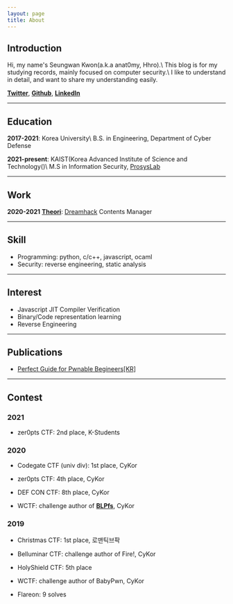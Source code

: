 ```yaml
---
layout: page
title: About
---
```


## Introduction

Hi, my name's Seungwan Kwon(a.k.a anat0my, Hhro).\\
This blog is for my studying records, mainly focused on computer security.\\
I like to understand in detail, and want to share my understanding easily.

[**Twitter**](https://twitter.com/Hhro),
[**Github**](https://github.com/Hhro),
[**LinkedIn**](https://www.linkedin.com/in/seungwan-kwon-434b66139/)

---

## Education

**2017-2021**: Korea University\\
B.S. in Engineering, Department of Cyber Defense

**2021-present**: KAIST(Korea Advanced Institute of Science and Technology()\\
M.S in Information Security, [ProsysLab](https://prosys.kaist.ac.kr/)

---

## Work

**2020-2021** [**Theori**](https://theori.io/): [Dreamhack](https://dreamhack.io/) Contents Manager

---

## Skill

- Programming: python, c/c++, javascript, ocaml
- Security: reverse engineering, static analysis

---

## Interest

- Javascript JIT Compiler Verification
- Binary/Code representation learning
- Reverse Engineering

---

## Publications

- [Perfect Guide for Pwnable Begineers[KR]](https://www.notion.so/Perfect-guide-for-beginners-e4e244fac7f047588569be9f7f18412b)

---

## Contest

### 2021

- zer0pts CTF: 2nd place, K-Students

### 2020

- Codegate CTF (univ div): 1st place, CyKor

- zer0pts CTF: 4th place, CyKor

- DEF CON CTF: 8th place, CyKor

- WCTF: challenge author of [**BLPfs**](https://github.com/Hhro/BLPfs), CyKor

### 2019

- Christmas CTF: 1st place, 로맨틱브팍

- Belluminar CTF: challenge author of Fire!, CyKor

- HolyShield CTF: 5th place

- WCTF: challenge author of BabyPwn, CyKor

- Flareon: 9 solves

